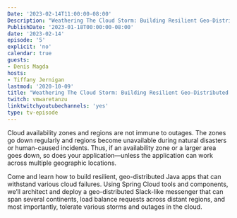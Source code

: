 ```yaml
---
Date: '2023-02-14T11:00:00-08:00'
Description: "Weathering The Cloud Storm: Building Resilient Geo-Distributed Apps with Spring Cloud"
PublishDate: '2023-01-18T00:00:00-08:00'
date: '2023-02-14'
episode: '5'
explicit: 'no'
calendar: true
guests:
- Denis Magda
hosts:
- Tiffany Jernigan
lastmod: '2020-10-09'
title: "Weathering The Cloud Storm: Building Resilient Geo-Distributed Apps with Spring Cloud"
twitch: vmwaretanzu
linktwitchyoutubechannels: 'yes'
type: tv-episode
---
```


Cloud availability zones and regions are not immune to outages. The zones go down regularly and regions become unavailable during natural disasters or human-caused incidents. Thus, if an availability zone or a larger area goes down, so does your application—unless the application can work across multiple geographic locations.

Come and learn how to build resilient, geo-distributed Java apps that can withstand various cloud failures. Using Spring Cloud tools and components, we’ll architect and deploy a geo-distributed Slack-like messenger that can span several continents, load balance requests across distant regions, and most importantly, tolerate various storms and outages in the cloud.
